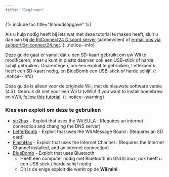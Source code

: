 ```yaml
---
title: "Beginnen"
---
```


{% include toc title="Inhoudsopgave" %}

Als u hulp nodig heeft bij iets wat met deze tutorial te maken heeft, sluit u dan aan bij [de RiiConnect24 Discord server](https://discord.gg/b4Y7jfD) (aanbevolen) of [e-mail ons via support@riiconnect24.net](mailto:support@riiconnect24.net).
{: .notice--info}

Deze guide gaat er vanuit dat u een SD-kaart gebruikt om uw Wii te modificeren, maar u kunt in plaats daarvan ook een USB-stick of harde schijf gebruiken. Daarentegen, om een exploit te gebruiken, Letterbomb heeft een SD-kaart nodig, en BlueBomb een USB-stick of harde schijf.
{: .notice--info}

Deze guide is alleen voor de originele Wii, met de nieuwste software versie (4.3). Gebruik dit niet voor een Wii U (vWii)! If you want to install homebrew on vWii, [follow this tutorial](https://wiiuguide.xyz/#/vwii-modding).
{: .notice--warning}

### Kies een exploit om deze te gebruiken

- [str2hax](str2hax) - Exploit that uses the Wii EULA
  :   (Requires an internet connection and changing the DNS server)
- [LetterBomb](letterbomb) - Exploit that uses the Wii Message Board
  :   (Requires an SD card)
- [FlashHax](flashhax) - Exploit that uses the Internet Channel
  :   (Requires the Internet Channel installed, and an internet connection)
- [BlueBomb](bluebomb) - Exploit that uses Bluetooth
    * Heeft een computer nodig met Bluetooth en GNU/Linux, ook heeft u een USB stick / harde schijf nodig
    * Dit is de enige exploit die werkt op de **Wii mini**
